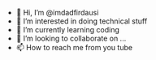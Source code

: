 - 👋 Hi, I’m @imdadfirdausi
- 👀 I’m interested in doing technical stuff
- 🌱 I’m currently learning coding 
- 💞️ I’m looking to collaborate on ...
- 📫 How to reach me from you tube 

<!---
imdadfirdausi/imdadfirdausi is a ✨ special ✨ repository because its `README.md` (this file) appears on your GitHub profile.
You can click the Preview link to take a look at your changes.
--->
